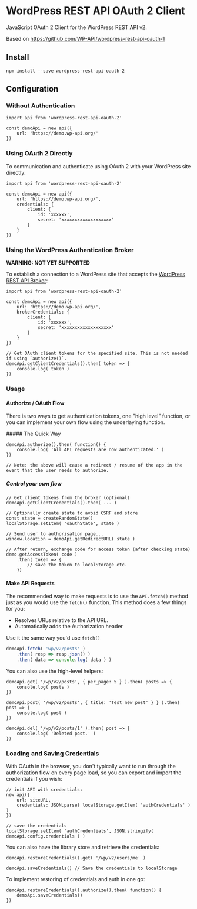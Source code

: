 # WordPress REST API OAuth 2 Client

JavaScript OAuth 2 Client for the WordPress REST API v2.

Based on https://github.com/WP-API/wordpress-rest-api-oauth-1

## Install

```
npm install --save wordpress-rest-api-oauth-2
```

## Configuration

### Without Authentication

```JS
import api from 'wordpress-rest-api-oauth-2'

const demoApi = new api({
	url: 'https://demo.wp-api.org/'
})
```
### Using OAuth 2 Directly

To communication and authenticate using OAuth 2 with your WordPress site directly:

```JS
import api from 'wordpress-rest-api-oauth-2'

const demoApi = new api({
	url: 'https://demo.wp-api.org/',
	credentials: {
		client: {
			id: 'xxxxxx',
			secret: 'xxxxxxxxxxxxxxxxxxx'
		}
	}
})
```

### Using the WordPress Authentication Broker

**WARNING: NOT YET SUPPORTED**

To establish a connection to a WordPress site that accepts the [WordPress REST API Broker](https://apps.wp-api.org/):

```JS
import api from 'wordpress-rest-api-oauth-2'

const demoApi = new api({
	url: 'https://demo.wp-api.org/',
	brokerCredentials: {
		client: {
			id: 'xxxxxx',
			secret: 'xxxxxxxxxxxxxxxxxxx'
		}
	}
})

// Get OAuth client tokens for the specified site. This is not needed if using `authorize()`.
demoApi.getClientCredentials().then( token => {
	console.log( token )
})
```

### Usage

#### Authorize / OAuth Flow

There is two ways to get authentication tokens, one "high level" function, or you can implement your own flow using the underlaying function.

##### The Quick Way

```JS
demoApi.authorize().then( function() {
	console.log( 'All API requests are now authenticated.' )
})

// Note: the above will cause a redirect / resume of the app in the event that the user needs to authorize.
```

##### Control your own flow

```JS
// Get client tokens from the broker (optional)
demoApi.getClientCredentials().then( ... )

// Optionally create state to avoid CSRF and store
const state = createRandomState()
localStorage.setItem( 'oauthState', state )

// Send user to authorisation page...
window.location = demoApi.getRedirectURL( state )

// After return, exchange code for access token (after checking state)
demo.getAccessToken( code )
	.then( token => {
		// save the token to localStorage etc.
	})
```

#### Make API Requests

The recommended way to make requests is to use the `API.fetch()` method just as you would use the `fetch()` function. This method does a few things for you:

* Resolves URLs relative to the API URL.
* Automatically adds the Authorization header

Use it the same way you'd use `fetch()`
```js
demoApi.fetch( 'wp/v2/posts' )
	.then( resp => resp.json() )
	.then( data => console.log( data ) )
```

You can also use the high-level helpers:

```JS
demoApi.get( '/wp/v2/posts', { per_page: 5 } ).then( posts => {
	console.log( posts )
})

demoApi.post( '/wp/v2/posts', { title: 'Test new post' } } ).then( post => {
	console.log( post )
})

demoApi.del( '/wp/v2/posts/1' ).then( post => {
	console.log( 'Deleted post.' )
})
```

### Loading and Saving Credentials

With OAuth in the browser, you don't typically want to run through the authorization flow on every page load, so you can export and import the credentials if you wish:

```JS
// init API with credentials:
new api({
	url: siteURL,
	credentials: JSON.parse( localStorage.getItem( 'authCredentials' ) )
})

// save the credentials
localStorage.setItem( 'authCredentials', JSON.stringify( demoApi.config.credentials ) )
```

You can also have the library store and retrieve the credentials:

```JS
demoApi.restoreCredentials().get( '/wp/v2/users/me' )

demoApi.saveCredentials() // Save the credentials to localStorage
```

To implement restoring of credentials and auth in one go:

```JS
demoApi.restoreCredentials().authorize().then( function() {
	demoApi.saveCredentials()
})
```
